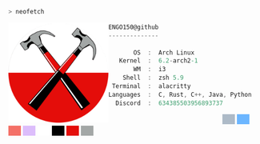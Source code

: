 ```bash
> neofetch
```

<img align="left" src="assets/hammers.png" alt="logo.png" width="200" height="200"/>

```csharp
ENGO150@github
--------------

       OS  :  Arch Linux
   Kernel  :  6.2-arch2-1
       WM  :  i3
    Shell  :  zsh 5.9
 Terminal  :  alacritty
Languages  :  C, Rust, C++, Java, Python
  Discord  :  634385503956893737
```

<p align="left">
  &nbsp; &nbsp; &nbsp; &nbsp; &nbsp;&nbsp; &nbsp; &nbsp; &nbsp; &nbsp;&nbsp; &nbsp; &nbsp; &nbsp; &nbsp; &nbsp; &nbsp; &nbsp; &nbsp; &nbsp; &nbsp;&nbsp; &nbsp; &nbsp; &nbsp; &nbsp;&nbsp; &nbsp; &nbsp; &nbsp; &nbsp;
  <img alt="#adbac7" src="assets/colors/adbac7.png" width="25" height="20" />
  <img alt="#6cb6ff" src="assets/colors/6cb6ff.png" width="25" height="20" />
  <img alt="#f47067" src="assets/colors/f47067.png" width="25" height="20" />
  <img alt="#dcbdfb" src="assets/colors/dcbdfb.png" width="25" height="20" />
  <img alt="#ffffff" src="assets/colors/ffffff.png" width="25" height="20" />
  <img alt="#000000" src="assets/colors/000000.png" width="25" height="20" />
  <img alt="#e40d0a" src="assets/colors/e40d0a.png" width="25" height="20" />
  <img alt="#a3a7a6" src="assets/colors/a3a7a6.png" width="25" height="20" />
</p>
